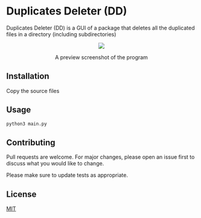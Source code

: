 # Duplicates Deleter (DD)

Duplicates Deleter (DD) is a GUI of a package that deletes all the duplicated files in a directory (including subdirectories)
<p align="center">
  <img src="http://tiny.cc/gv1ilz">
  <p align="center">A preview screenshot of the program</p>
</p>

## Installation

Copy the source files

## Usage

```bash
python3 main.py
```

## Contributing
Pull requests are welcome. For major changes, please open an issue first to discuss what you would like to change.

Please make sure to update tests as appropriate.

## License
[MIT](https://choosealicense.com/licenses/mit/)
